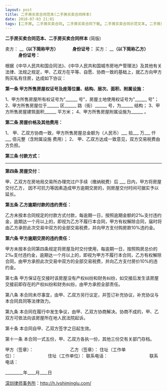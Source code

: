 ```yaml
---
layout: post
title: 二手房买卖合同范本(二手房买卖合同样本)
date: 2010-07-03 21:01
tags: [二手房, 二手房买卖合同, 二手房买卖合同下载, 二手房买卖合同示范文本, 二手房买卖合同纠纷, 深圳房产律师咨询, 纠纷, 范本]
---
```

<strong>二手房买卖合同范本、二手房买卖合同样本</strong> (简版)

卖方： ________（以下简称甲方） 　　　身份证号：______
买方： ________（以下简称乙方） 　　　身份证号：______

根据《中华人民共和国合同法》、《中华人民共和国城市房地产管理法》及其他有关法律、法规之规定，甲、乙双方在平等、自愿、协商一致的基础上，就乙方向甲方购买私有住房，达成如下协议：

<strong>第一条 甲方所售房屋权证号及座落位置、结构、层次、面积、附属设施：</strong>

1、甲方所售房屋所有权证号为"______ 号"，房屋土地使用权证号为"______ 号"；
2、甲方所售房屋位于______ 区______ 路（街）______ 号，为______ 结构；
3、甲方所售房屋建筑面积______ 平方米；
4、甲方所售房屋附属设施为______ 。

<strong>第二条 房屋价格及其他费用：</strong>

1、 甲、乙双方协商一致，甲方所售房屋总金额为（人民币）___ 拾___ 万___ 仟___ 佰元整（含附属设施
费用）；
2、 甲、乙双方达成一致意见，双方交易税费由 方负担。

<strong>第三条 付款方式：</strong>

___________________________________________________________

<strong>第四条 房屋交付：</strong>

甲、乙双方在房地局交易所办理完过户手续（缴纳税费）后 ___ 日内，甲方将房屋交付乙方， 因不可抗力等因素造成甲方逾期交房的，则房屋交付时间可据实予以延长。

<strong>第五条 乙方逾期付款的违约责任：</strong>

乙方未按本合同规定的付款方式付款，每逾期一日，按照逾期金额的2‰支付违约金，逾期达一个月以上的，即视为乙方不履行本合同，甲方有权解除合同，届时将由乙方承担此次交易中双方的全部交易税费，并向甲方支付购房款10%违约金。

<strong>第六条 甲方逾期交房的违约责任：</strong>

甲方未按本合同第四条规定将房屋及时交付使用，每逾期一日，按照购房总价的2‰支付违约金，逾期达一个月以上的，即视为甲方不履行本合同，乙方有权解除合同，由甲方承担此次交易中双方的全部交易税费，并向乙方支付房价10%的违约金。

第七条 甲方保证在交接时该房屋没有产权纠纷和财务纠纷，如交接后发生该房屋交接前即存在的产权纠纷和财务纠纷，由甲方承担全部责任。

第八条 本合同未尽事宜，由甲、乙双方另行议定，并签订补充协议，补充协议与本合同具同等法律效力。

第九条 本合同在履行中发生争议，由甲、乙双方协商解决。协商不成的，甲、乙双方可依法向该房屋所在地人民法院起诉。

第十条 本合同自甲、乙双方签字之日起生效。

第十一条 本合同一式五份，甲、乙双方各执一份，其他三份交有关部门存档。

甲方（签章）：                              乙方（签章）：
住址（工作单位）：                          住址（工作单位）：
联系电话：                                  联系电话：

_________年____月____日

<a href="http://h.lvshiminglu.com/">深圳律师事务所</a>：<a href="http://h.lvshiminglu.com/">http://h.lvshiminglu.com/</a>

